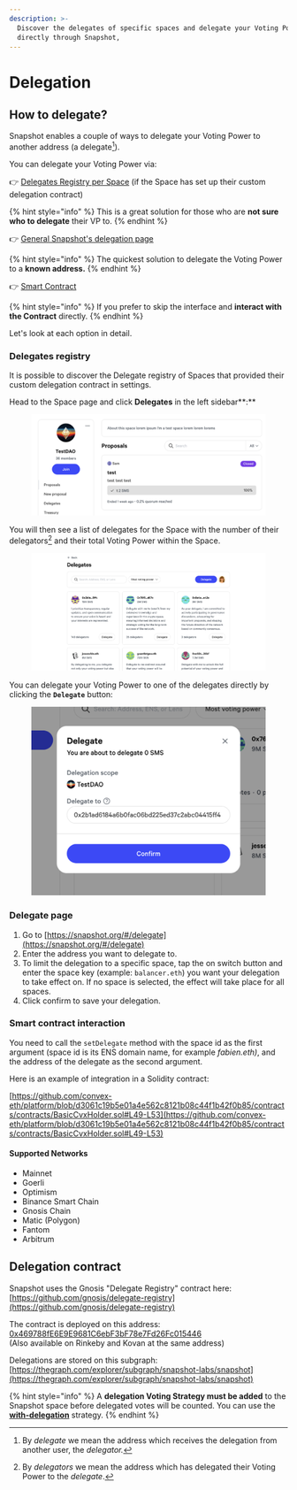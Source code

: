 ```yaml
---
description: >-
  Discover the delegates of specific spaces and delegate your Voting Power
  directly through Snapshot,
---
```


# Delegation

## How to delegate?

Snapshot enables a couple of ways to delegate your Voting Power to another address (a delegate[^1]).

You can delegate your Voting Power via:

👉 [Delegates Registry per Space](delegation.md#delegates-registry) (if the Space has set up their custom delegation contract)

{% hint style="info" %}
This is a great solution for those who are **not sure who to delegate** their VP to.&#x20;
{% endhint %}

👉 [General Snapshot's delegation page](delegation.md#from-snapshot-interface)&#x20;

{% hint style="info" %}
The quickest solution to delegate the Voting Power to a **known address.**
{% endhint %}

👉 [Smart Contract](delegation.md#with-a-smart-contract)

{% hint style="info" %}
If you prefer to skip the interface and **interact with the Contract** directly.
{% endhint %}



Let's look at each option in detail.

### Delegates registry

It is possible to discover the Delegate registry of Spaces that provided their custom delegation contract in settings.&#x20;

Head to the Space page and click **Delegates** in the left sidebar**:**

<figure><img src="../.gitbook/assets/Screenshot 2023-06-30 at 13.10.59.png" alt=""><figcaption></figcaption></figure>

You will then see a list of delegates for the Space with the number of their delegators[^2] and their total Voting Power within the Space.

<figure><img src="../.gitbook/assets/Screenshot 2023-06-30 at 13.16.55.png" alt=""><figcaption></figcaption></figure>

You can delegate your Voting Power to one of the delegates directly by clicking the **`Delegate`** button:

<figure><img src="../.gitbook/assets/image (45).png" alt=""><figcaption></figcaption></figure>



### Delegate page

1. Go to [https://snapshot.org/#/delegate](https://snapshot.org/#/delegate)
2. Enter the address you want to delegate to.
3. To limit the delegation to a specific space, tap the on switch button and enter the space key (example: `balancer.eth`) you want your delegation to take effect on. If no space is selected, the effect will take place for all spaces.
4. Click confirm to save your delegation.

### Smart contract interaction

You need to call the `setDelegate` method with the space id as the first argument (space id is its ENS domain name, for example _fabien.eth)_, and the address of the delegate as the second argument.

Here is an example of integration in a Solidity contract:&#x20;

[https://github.com/convex-eth/platform/blob/d3061c19b5e01a4e562c8121b08c44f1b42f0b85/contracts/contracts/BasicCvxHolder.sol#L49-L53](https://github.com/convex-eth/platform/blob/d3061c19b5e01a4e562c8121b08c44f1b42f0b85/contracts/contracts/BasicCvxHolder.sol#L49-L53)

#### Supported Networks

* Mainnet
* Goerli
* Optimism
* Binance Smart Chain
* Gnosis Chain
* Matic (Polygon)
* Fantom
* Arbitrum

## Delegation contract

Snapshot uses the Gnosis "Delegate Registry" contract here:\
[https://github.com/gnosis/delegate-registry](https://github.com/gnosis/delegate-registry)

The contract is deployed on this address: [0x469788fE6E9E9681C6ebF3bF78e7Fd26Fc015446](https://etherscan.io/address/0x469788fE6E9E9681C6ebF3bF78e7Fd26Fc015446#code)\
(Also available on Rinkeby and Kovan at the same address)

Delegations are stored on this subgraph:\
[https://thegraph.com/explorer/subgraph/snapshot-labs/snapshot](https://thegraph.com/explorer/subgraph/snapshot-labs/snapshot)

{% hint style="info" %}
A **delegation Voting Strategy must be added** to the Snapshot space before delegated votes will be counted. You can use the [**with-delegation**](https://snapshot.org/#/strategy/with-delegation) strategy.
{% endhint %}

[^1]: By _delegate_ we mean the address which receives the delegation from another user, the _delegator._

[^2]: By _delegators_ we mean the address which has delegated their Voting Power to the _delegate_.
